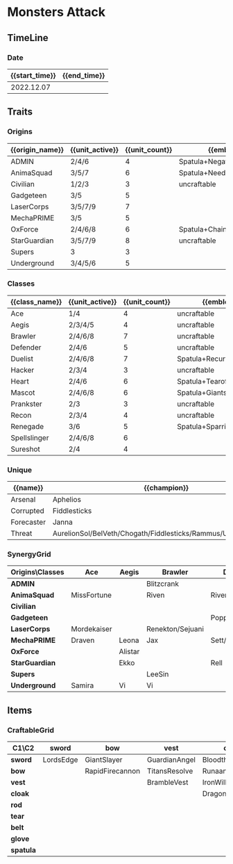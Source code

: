# Monsters Attack

## TimeLine
### Date
| {{start_time}} | {{end_time}} |
| -              | -            |
| 2022.12.07     |              |

## Traits
### Origins
| {{origin_name}} | {{unit_active}} | {{unit_count}} | {{emblem}}                 | {{desc}} |
| -               | -               | -              | -                          | -        |
| ADMIN           | 2/4/6           | 4              | Spatula+NegatronCloak      |          |
| AnimaSquad      | 3/5/7           | 6              | Spatula+NeedlesslyLargeRod |          |
| Civilian        | 1/2/3           | 3              | uncraftable                |          |
| Gadgeteen       | 3/5             | 5              |                            |          |
| LaserCorps      | 3/5/7/9         | 7              |                            |          |
| MechaPRIME      | 3/5             | 5              |                            |          |
| OxForce         | 2/4/6/8         | 6              | Spatula+ChainVest          |          |
| StarGuardian    | 3/5/7/9         | 8              | uncraftable                |          |
| Supers          | 3               | 3              |                            |          |
| Underground     | 3/4/5/6         | 5              |                            |          |

### Classes
| {{class_name}} | {{unit_active}} | {{unit_count}} | {{emblem}}               | {{desc}} |
| -              | -               | -              | -                        | -        |
| Ace            | 1/4             | 4              | uncraftable              |          |
| Aegis          | 2/3/4/5         | 4              | uncraftable              |          |
| Brawler        | 2/4/6/8         | 7              | uncraftable              |          |
| Defender       | 2/4/6           | 5              | uncraftable              |          |
| Duelist        | 2/4/6/8         | 7              | Spatula+RecurveBow       |          |
| Hacker         | 2/3/4           | 3              | uncraftable              |          |
| Heart          | 2/4/6           | 6              | Spatula+Tearofthegoddess |          |
| Mascot         | 2/4/6/8         | 6              | Spatula+GiantsBelt       |          |
| Prankster      | 2/3             | 3              | uncraftable              |          |
| Recon          | 2/3/4           | 4              | uncraftable              |          |
| Renegade       | 3/6             | 5              | Spatula+SparringGloves   |          |
| Spellslinger   | 2/4/6/8         | 6              |                          |          |
| Sureshot       | 2/4             | 4              |                          |          |

### Unique
| {{name}}   | {{champion}}                                                     | {{cost}}        |
| -          | -                                                                | -               |
| Arsenal    | Aphelios                                                         | 5               |
| Corrupted  | Fiddlesticks                                                     | 5               |
| Forecaster | Janna                                                            | 5               |
| Threat     | AurelionSol/BelVeth/Chogath/Fiddlesticks/Rammus/Urgot/Velkoz/Zac | 4/4/3/5/3/5/3/4 |

### SynergyGrid
| ****Origins\Classes**** | **Ace**     | **Aegis** | **Brawler**      | **Defender**    | **Duelist** | **Hacker** | **Heart**    | **Mascot** | **Prankster** | **Recon** | **Renegade** | **Spellslinger** | **Sureshot** |
| -                       | -           | -         | -                | -               | -           | -          | -            | -          | -             | -         | -            | -                | -            |
| **ADMIN**               |             |           | Blitzcrank       |                 |             | Leblanc    | Soraka       |            |               |           | Camille      | Leblanc          |              |
| **AnimaSquad**          | MissFortune |           | Riven            | Riven           | Vayne       |            |              | Nasus      | Jinx          | Vayne     | Sylas        |                  |              |
| **Civilian**            |             |           |                  |                 |             |            |              | Galio      |               |           |              | Janna            | Sivir        |
| **Gadgeteen**           |             |           |                  | Poppy           |             | Zoe        | Lulu         | Nunu       | Zoe           |           |              | Annie            |              |
| **LaserCorps**          | Mordekaiser |           | Renekton/Sejuani |                 | Yasuo/Zed   | Zed        |              |            |               | Ashe      |              |                  | Senna        |
| **MechaPRIME**          | Draven      | Leona     | Jax              | Sett/MonkeyKing |             |            |              |            |               |           | Leona        |                  |              |
| **OxForce**             |             | Alistar   |                  |                 | Fiora       |            |              | Alistar    |               |           | Talon/Viego  | Annie            | Aphelios     |
| **StarGuardian**        |             | Ekko      |                  | Rell            | Nilah       |            | Syndra/Yuumi | Yuumi      | Ekko          | Kaisa     |              | Lux/Taliyah      |              |
| **Supers**              |             |           | LeeSin           |                 | Gangplank   |            | LeeSin       | Malphite   |               |           |              |                  |              |
| **Underground**         | Samira      | Vi        | Vi               |                 | Kayle       |            | Sona         |            |               | Ezreal    |              | Sona             | Samira       |

## Items
### CraftableGrid
| ****C1\C2**** | **sword** | **bow**         | **vest**      | **cloak**        | **rod**               | **tear**      | **belt**       | **glove**      | **spatula**            |
| -             | -         | -               | -             | -                | -                     | -             | -              | -              | -                      |
| **sword**     | LordsEdge | GiantSlayer     | GuardianAngel | Bloodthirster    | HextechGunblade       | SpearofShojin | ZekesHerald    | InfinityEdge   | InterPolarisEmblemItem |
| **bow**       |           | RapidFirecannon | TitansResolve | RunaansHurricane | GuinsoosRageblade     | StatikkShiv   | ZzRotPortal    | LastWhisper    | DuelistEmblemItem      |
| **vest**      |           |                 | BrambleVest   | IronWill         | LocketoftheIronSolari | Fimbulwinter  | SunfireCape    | Shroud         | OxForceEmblemItem      |
| **cloak**     |           |                 |               | DragonsClaw      | IonicSpark            | Chalice       | Zephyr         | Quicksilver    | ADMINEmblemItem        |
| **rod**       |           |                 |               |                  | RabadonsDeathcap      | LudensEcho    | Morellonomicon | ArcaneGauntlet | AnimaSquadEmblemItem   |
| **tear**      |           |                 |               |                  |                       | BlueSentinel  | Redemption     | HandofJustice  | HeartEmblemItem        |
| **belt**      |           |                 |               |                  |                       |               | WarmogsArmor   | Guardbreaker   | MascotEmblemItem       |
| **glove**     |           |                 |               |                  |                       |               |                | ThiefsGloves   | RenegadeEmblemItem     |
| **spatula**   |           |                 |               |                  |                       |               |                |                | ForceofNature          |